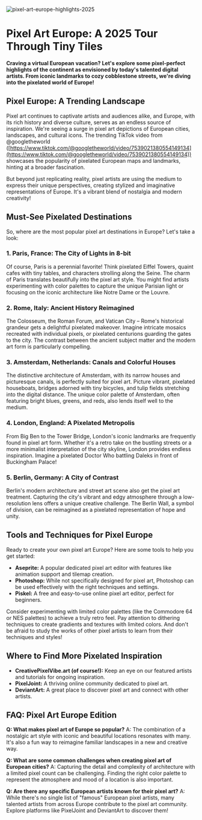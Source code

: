 ![pixel-art-europe-highlights-2025](https://images.pexels.com/photos/31444049/pexels-photo-31444049.jpeg?auto=compress&cs=tinysrgb&fit=crop&h=627&w=1200)

# Pixel Art Europe: A 2025 Tour Through Tiny Tiles

**Craving a virtual European vacation? Let's explore some pixel-perfect highlights of the continent as envisioned by today's talented digital artists. From iconic landmarks to cozy cobblestone streets, we're diving into the pixelated world of Europe!**

## Pixel Europe: A Trending Landscape

Pixel art continues to captivate artists and audiences alike, and Europe, with its rich history and diverse culture, serves as an endless source of inspiration. We're seeing a surge in pixel art depictions of European cities, landscapes, and cultural icons. The trending TikTok video from @googletheworld ([https://www.tiktok.com/@googletheworld/video/7539021380554149134](https://www.tiktok.com/@googletheworld/video/7539021380554149134)) showcases the popularity of pixelated European maps and landmarks, hinting at a broader fascination.

But beyond just replicating reality, pixel artists are using the medium to express their unique perspectives, creating stylized and imaginative representations of Europe. It's a vibrant blend of nostalgia and modern creativity!

## Must-See Pixelated Destinations

So, where are the most popular pixel art destinations in Europe? Let's take a look:

### 1. Paris, France: The City of Lights in 8-bit

Of course, Paris is a perennial favorite! Think pixelated Eiffel Towers, quaint cafes with tiny tables, and characters strolling along the Seine. The charm of Paris translates beautifully into the pixel art style. You might find artists experimenting with color palettes to capture the unique Parisian light or focusing on the iconic architecture like Notre Dame or the Louvre.

### 2. Rome, Italy: Ancient History Reimagined

The Colosseum, the Roman Forum, and Vatican City – Rome's historical grandeur gets a delightful pixelated makeover. Imagine intricate mosaics recreated with individual pixels, or pixelated centurions guarding the gates to the city. The contrast between the ancient subject matter and the modern art form is particularly compelling.

### 3. Amsterdam, Netherlands: Canals and Colorful Houses

The distinctive architecture of Amsterdam, with its narrow houses and picturesque canals, is perfectly suited for pixel art. Picture vibrant, pixelated houseboats, bridges adorned with tiny bicycles, and tulip fields stretching into the digital distance. The unique color palette of Amsterdam, often featuring bright blues, greens, and reds, also lends itself well to the medium.

### 4. London, England: A Pixelated Metropolis

From Big Ben to the Tower Bridge, London's iconic landmarks are frequently found in pixel art form. Whether it's a retro take on the bustling streets or a more minimalist interpretation of the city skyline, London provides endless inspiration. Imagine a pixelated Doctor Who battling Daleks in front of Buckingham Palace!

### 5. Berlin, Germany: A City of Contrast

Berlin's modern architecture and street art scene also get the pixel art treatment. Capturing the city's vibrant and edgy atmosphere through a low-resolution lens offers a unique creative challenge. The Berlin Wall, a symbol of division, can be reimagined as a pixelated representation of hope and unity.

## Tools and Techniques for Pixel Europe

Ready to create your own pixel art Europe? Here are some tools to help you get started:

*   **Aseprite:** A popular dedicated pixel art editor with features like animation support and tilemap creation.
*   **Photoshop:** While not specifically designed for pixel art, Photoshop can be used effectively with the right techniques and settings.
*   **Piskel:** A free and easy-to-use online pixel art editor, perfect for beginners.

Consider experimenting with limited color palettes (like the Commodore 64 or NES palettes) to achieve a truly retro feel. Pay attention to dithering techniques to create gradients and textures with limited colors. And don't be afraid to study the works of other pixel artists to learn from their techniques and styles!

## Where to Find More Pixelated Inspiration

*   **CreativePixelVibe.art (of course!):** Keep an eye on our featured artists and tutorials for ongoing inspiration.
*   **PixelJoint:** A thriving online community dedicated to pixel art.
*   **DeviantArt:** A great place to discover pixel art and connect with other artists.

## FAQ: Pixel Art Europe Edition

**Q: What makes pixel art of Europe so popular?**
A: The combination of a nostalgic art style with iconic and beautiful locations resonates with many. It's also a fun way to reimagine familiar landscapes in a new and creative way.

**Q: What are some common challenges when creating pixel art of European cities?**
A: Capturing the detail and complexity of architecture with a limited pixel count can be challenging. Finding the right color palette to represent the atmosphere and mood of a location is also important.

**Q: Are there any specific European artists known for their pixel art?**
A: While there's no single list of "famous" European pixel artists, many talented artists from across Europe contribute to the pixel art community. Explore platforms like PixelJoint and DeviantArt to discover them!
